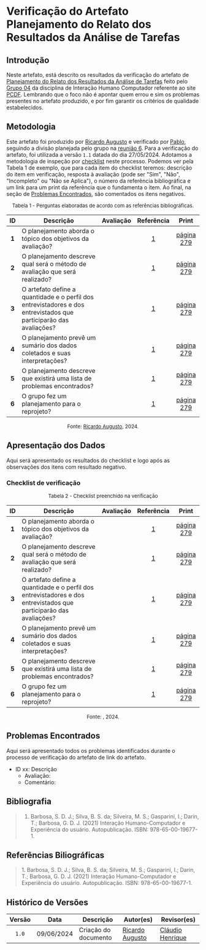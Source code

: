 # Verificação do Artefato Planejamento do Relato dos Resultados da Análise de Tarefas

## Introdução

Neste artefato, está descrito os resultados da verificação do artefato de [Planejamento do Relato dos Resultados da Análise de Tarefas](https://interacao-humano-computador.github.io/2024.1-PCDF/design/Nivel1/analise_tarefas/planejamento_relato/) feito pelo [Grupo 04](https://interacao-humano-computador.github.io/2024.1-PCDF/) da disciplina de Interação Humano Computador referente ao site [PCDF](https://www.pcdf.df.gov.br/). Lembrando que o foco não é apontar quem errou e sim os problemas presentes no artefato produzido, e por fim garantir os critérios de qualidade estabelecidos.

## Metodologia

Este artefato foi produzido por [Ricardo Augusto][RicardoGH] e verificado por [Pablo][PabloGH], seguindo a divisão planejada pelo grupo na [reunião 6](https://interacao-humano-computador.github.io/2024.1-Correios/atas/ata6/). Para a verificação do artefato, foi utilizada a versão `1.1` datada do dia 27/05/2024. Adotamos a metodologia de inspeção por [checklist](#checklist-de-verificacao) neste processo. Podemos ver pela Tabela 1 de exemplo, que para cada item do checklist teremos: descrição do item em verificação, resposta à avaliação (pode ser "Sim", "Não", "Incompleto" ou "Não se Aplica"), o número da referência bibliográfica e um link para um print da referência que o fundamenta o item. Ao final, na seção de [Problemas Encontrados](#problemas-encontrados), são comentados os itens negativos.

<font size="2"><p style="text-align: center">Tabela 1 - Perguntas elaboradas de acordo com as referências bibliográficas.</p></font>

<center>

| ID | Descrição | Avaliação | Referência | Print |
|:--:| --------- | :-------: | :--------: | :---: |
| **1** | O planejamento aborda o tópico dos objetivos da avaliação? |  | <a href="#ref1">1</a> | [página 279](../../../../../assets/prints_verificacao/ricardo/planejrelato1.png) |
| **2** | O planejamento descreve qual será o método de avaliação que será realizado? |  | <a href="#ref1">1</a> | [página 279](../../../../../assets/prints_verificacao/ricardo/planejrelato1.png) |
| **3** | O artefato define a quantidade e o perfil dos entrevistadores e dos entrevistados que participarão das avaliações? |  | <a href="#ref1">1</a> | [página 279](../../../../../assets/prints_verificacao/ricardo/planejrelato1.png) |
| **4** | O planejamento prevê um sumário dos dados coletados e suas interpretações? |  | <a href="#ref1">1</a> | [página 279](../../../../../assets/prints_verificacao/ricardo/planejrelato1.png) |
| **5** | O planejamento descreve que existirá uma lista de problemas encontrados? |  | <a href="#ref1">1</a> | [página 279](../../../../../assets/prints_verificacao/ricardo/planejrelato1.png) |
| **6** | O grupo fez um planejamento para o reprojeto? |  | <a href="#ref1">1</a> | [página 279](../../../../../assets/prints_verificacao/ricardo/planejrelato1.png) |

</center>

<font size="2"><p style="text-align: center">Fonte: [Ricardo Augusto](https://github.com/avmricardo), 2024.</p></font>

## Apresentação dos Dados

Aqui será apresentado os resultados do checklist e logo após as observações dos itens com resultado negativo.

### Checklist de verificação

<font size="2"><p style="text-align: center">Tabela 2 - Checklist preenchido na verificação</p></font>

<center>

| ID | Descrição | Avaliação | Referência | Print |
|:--:| --------- | :-------: | :--------: | :---: |
| **1** | O planejamento aborda o tópico dos objetivos da avaliação? |  | <a href="#ref1">1</a> | [página 279](../../../../../assets/prints_verificacao/ricardo/planejrelato1.png) |
| **2** | O planejamento descreve qual será o método de avaliação que será realizado? |  | <a href="#ref1">1</a> | [página 279](../../../../../assets/prints_verificacao/ricardo/planejrelato1.png) |
| **3** | O artefato define a quantidade e o perfil dos entrevistadores e dos entrevistados que participarão das avaliações? |  | <a href="#ref1">1</a> | [página 279](../../../../../assets/prints_verificacao/ricardo/planejrelato1.png) |
| **4** | O planejamento prevê um sumário dos dados coletados e suas interpretações? |  | <a href="#ref1">1</a> | [página 279](../../../../../assets/prints_verificacao/ricardo/planejrelato1.png) |
| **5** | O planejamento descreve que existirá uma lista de problemas encontrados? |  | <a href="#ref1">1</a> | [página 279](../../../../../assets/prints_verificacao/ricardo/planejrelato1.png) |
| **6** | O grupo fez um planejamento para o reprojeto? |  | <a href="#ref1">1</a> | [página 279](../../../../../assets/prints_verificacao/ricardo/planejrelato1.png) |

</center>

<font size="2"><p style="text-align: center">Fonte: [](https://github.com/), 2024.</p></font>


## Problemas Encontrados

Aqui será apresentado todos os problemas identificados durante o processo de verificação do artefato de link do artefato.

- ID xx: Descrição
    - Avaliação:
    - Comentário:

## Bibliografia

> 1. Barbosa, S. D. J.; Silva, B. S. da; Silveira, M. S.; Gasparini, I.; Darin, T.; Barbosa, G. D. J. (2021) Interação Humano-Computador e Experiência do usuário. Autopublicação. ISBN: 978-65-00-19677-1.

## Referências Biliográficas

> 1<a id="ref1">.</a> Barbosa, S. D. J.; Silva, B. S. da; Silveira, M. S.; Gasparini, I.; Darin, T.; Barbosa, G. D. J. (2021) Interação Humano-Computador e Experiência do usuário. Autopublicação. ISBN: 978-65-00-19677-1.

## Histórico de Versões

| Versão | Data | Descrição | Autor(es) | Revisor(es) |
| :----: | :--: | --------- | ----------- | ------ |
| `1.0`  | 09/06/2024 | Criação do documento |[Ricardo Augusto](https://github.com/avmricardo) | [Cláudio Henrique][ClaudioGH] |

[ClaudioGH]: https://github.com/claudiohsc
[EliasGH]: https://github.com/EliasOliver21
[GabrielBGH]: https://github.com/Bertolazi
[GabrielFGH]: https://github.com/MMcLovin
[PabloGH]: https://github.com/pabloheika
[RicardoGH]: https://www.github.com/avmricardo